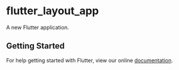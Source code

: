 # flutter_layout_app

A new Flutter application.

## Getting Started

For help getting started with Flutter, view our online
[documentation](https://flutter.io/).
